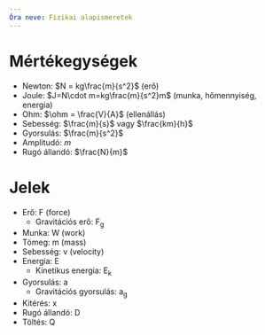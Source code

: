 ```yaml
---
Óra neve: Fizikai alapismeretek
---
```

# Mértékegységek
- Newton: $N = kg\frac{m}{s^2}$ (erő)
- Joule: $J=N\cdot m=kg\frac{m}{s^2}m$ (munka, hőmennyiség, energia)
- Ohm: $\ohm = \frac{V}{A}$ (ellenállás)
- Sebesség: $\frac{m}{s}$ vagy $\frac{km}{h}$ 
- Gyorsulás: $\frac{m}{s^2}$
- Amplitudó: $m$
- Rugó állandó: $\frac{N}{m}$
# Jelek
- Erő: F (force)
	- Gravitációs erő: F<sub>g</sub>
- Munka: W (work)
- Tömeg: m (mass)
- Sebesség: v (velocity)
- Energia: E
	- Kinetikus energia: E<sub>k</sub>
- Gyorsulás: a
	- Gravitációs gyorsulás: a<sub>g</sub>
- Kitérés: x
- Rugó állandó: D
- Töltés: Q